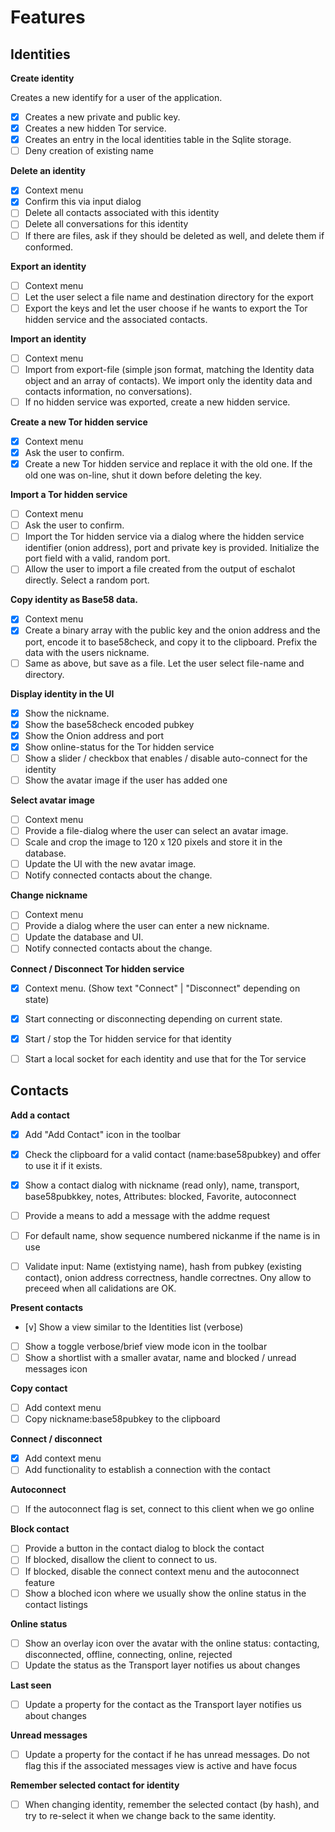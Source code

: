  

# Features

## Identities

**Create identity**

Creates a new identify for a user of the application. 

- [x] Creates a new private and public key.
- [x] Creates a new hidden Tor service.
- [x] Creates an entry in the local identities table in the Sqlite storage.
- [ ] Deny creation of existing name

**Delete an identity**
- [x] Context menu
- [x] Confirm this via input dialog
- [ ] Delete all contacts associated with this identity
- [ ] Delete all conversations for this identity
- [ ] If there are files, ask if they should be deleted as well, and delete them if conformed. 

**Export an identity**
- [ ] Context menu
- [ ] Let the user select a file name and destination directory for the export
- [ ] Export the keys and let the user choose if he wants to export the Tor hidden service and the associated contacts. 

**Import an identity**
- [ ] Context menu
- [ ] Import from export-file (simple json format, matching the Identity data object and an array of contacts). We import only the identity data and contacts information, no conversations).
- [ ] If no hidden service was exported, create a new hidden service. 

**Create a new Tor hidden service**
- [x] Context menu
- [x] Ask the user to confirm.
- [x] Create a new Tor hidden service and replace it with the old one. If the old one was on-line, shut it down before deleting the key. 

**Import a Tor hidden service**
- [ ] Context menu
- [ ] Ask the user to confirm.
- [ ] Import the Tor hidden service via a dialog where the hidden service identifier (onion address), port and private key is provided. Initialize the port field with a valid, random port.
- [ ] Allow the user to import a file created from the output of eschalot directly. Select a random port.

**Copy identity as Base58 data.**
- [x] Context menu
- [x] Create a binary array with the public key and the onion address and the port, encode it to base58check, and copy it to the clipboard. Prefix the data with the users nickname. 
- [ ] Same as above, but save as a file. Let the user select file-name and directory.

**Display identity in the UI**
- [x] Show the nickname.
- [x] Show the base58check encoded pubkey
- [x] Show the Onion address and port
- [x] Show online-status for the Tor hidden service
- [ ] Show a slider / checkbox that enables / disable auto-connect for the identity
- [ ] Show the avatar image if the user has added one

**Select avatar image**
- [ ] Context menu
- [ ] Provide a file-dialog where the user can select an avatar image. 
- [ ] Scale and crop the image to 120 x 120 pixels and store it in the database.
- [ ] Update the UI with the new avatar image.
- [ ] Notify connected contacts about the change.

**Change nickname**
- [ ] Context menu
- [ ] Provide a dialog where the user can enter a new nickname.
- [ ] Update the database and UI.
- [ ] Notify connected contacts about the change.

**Connect / Disconnect Tor hidden service**
- [x] Context menu. (Show text "Connect" | "Disconnect" depending on state)
- [x] Start connecting or disconnecting depending on current state.
- [x] Start / stop the Tor hidden service for that identity
- [ ] Start a local socket for each identity and use that for the Tor service


## Contacts

**Add a contact**

- [x] Add "Add Contact" icon in the toolbar
- [x] Check the clipboard for a valid contact (name:base58pubkey) and offer to use it if it exists.
- [x] Show a contact dialog with nickname (read only), name, transport, base58pubkkey, notes, Attributes: blocked, Favorite, autoconnect
- [ ] Provide a means to add a message with the addme request
- [ ] For default name, show sequence numbered nickanme if the name is in use
- [ ] Validate input: Name (extistying name), hash from pubkey (existing contact), onion address correctness, handle correctnes. Ony allow to preceed when all calidations are OK.


**Present contacts**
- [v] Show a view similar to the Identities list (verbose)
- [ ] Show a toggle verbose/brief view mode icon in the toolbar
- [ ] Show a shortlist with a smaller avatar, name and blocked / unread messages icon

**Copy contact**
- [ ] Add context menu
- [ ] Copy nickname:base58pubkey to the clipboard

**Connect / disconnect**
- [x] Add context menu
- [ ] Add functionality to establish a connection with the contact

**Autoconnect**
- [ ] If the autoconnect flag is set, connect to this client when we go online

**Block contact**
- [ ] Provide a button in the contact dialog to block the contact
- [ ] If blocked, disallow the client to connect to us.
- [ ] If blocked, disable the connect context menu and the autoconnect feature
- [ ] Show a bloched icon where we usually show the online status in the contact listings

**Online status**
- [ ] Show an overlay icon over the avatar with the online status: contacting, disconnected, offline, connecting, online, rejected
- [ ] Update the status as the Transport layer notifies us about changes

**Last seen**
- [ ] Update a property for the contact as the Transport layer notifies us about changes


**Unread messages**
- [ ] Update a property for the contact if he has unread messages. Do not flag this if the associated messages view is active and have focus

**Remember selected contact for identity**
- [ ] When changing identity, remember the selected contact (by hash), and try to re-select it when we change back to the same identity. 


